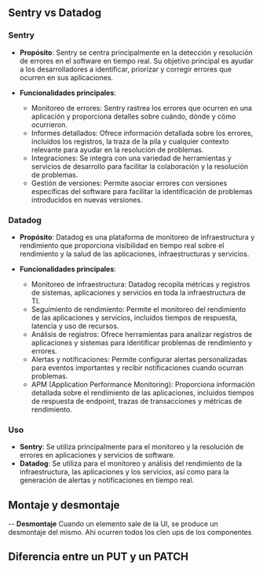 ## Sentry vs Datadog

### Sentry

-   **Propósito**: Sentry se centra principalmente en la detección y resolución de errores en el software en tiempo real. Su objetivo principal es ayudar a los desarrolladores a identificar, priorizar y corregir errores que ocurren en sus aplicaciones.

-   **Funcionalidades principales**:
    -   Monitoreo de errores: Sentry rastrea los errores que ocurren en una aplicación y proporciona detalles sobre cuándo, dónde y cómo ocurrieron.
    -   Informes detallados: Ofrece información detallada sobre los errores, incluidos los registros, la traza de la pila y cualquier contexto relevante para ayudar en la resolución de problemas.
    -   Integraciones: Se integra con una variedad de herramientas y servicios de desarrollo para facilitar la colaboración y la resolución de problemas.
    -   Gestión de versiones: Permite asociar errores con versiones específicas del software para facilitar la identificación de problemas introducidos en nuevas versiones.

### Datadog

-   **Propósito**: Datadog es una plataforma de monitoreo de infraestructura y rendimiento que proporciona visibilidad en tiempo real sobre el rendimiento y la salud de las aplicaciones, infraestructuras y servicios.

-   **Funcionalidades principales**:
    -   Monitoreo de infraestructura: Datadog recopila métricas y registros de sistemas, aplicaciones y servicios en toda la infraestructura de TI.
    -   Seguimiento de rendimiento: Permite el monitoreo del rendimiento de las aplicaciones y servicios, incluidos tiempos de respuesta, latencia y uso de recursos.
    -   Análisis de registros: Ofrece herramientas para analizar registros de aplicaciones y sistemas para identificar problemas de rendimiento y errores.
    -   Alertas y notificaciones: Permite configurar alertas personalizadas para eventos importantes y recibir notificaciones cuando ocurran problemas.
    -   APM (Application Performance Monitoring): Proporciona información detallada sobre el rendimiento de las aplicaciones, incluidos tiempos de respuesta de endpoint, trazas de transacciones y métricas de rendimiento.

### Uso

-   **Sentry**: Se utiliza principalmente para el monitoreo y la resolución de errores en aplicaciones y servicios de software.
-   **Datadog**: Se utiliza para el monitoreo y análisis del rendimiento de la infraestructura, las aplicaciones y los servicios, así como para la generación de alertas y notificaciones en tiempo real.

## Montaje y desmontaje

-- **Desmontaje** Cuando un elemento sale de la UI, se produce un desmontaje del mismo. Ahi ocurren todos los clen ups de los componentes

## Diferencia entre un PUT y un PATCH
